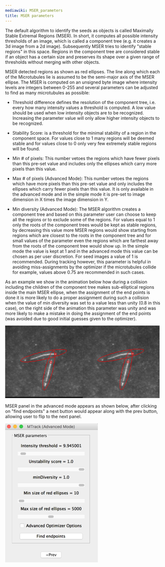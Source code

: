 ```yaml
---
mediawiki: MSER_parameters
title: MSER parameters
---
```


The default algorithm to identify the seeds as objects is called Maximally Stable Extremal Regions (MSER). In short, it computes all possible intensity thresholds of an image, which is called a component tree (e.g. it creates a 3d image from a 2d image). Subsequently MSER tries to identify "stable regions" in this space. Regions in the component tree are considered stable if an object has a certain size and preserves its shape over a given range of thresholds without merging with other objects.

MSER detected regions as shown as red ellipses. The line along which each of the Microtubules lie is assumed to be the semi-major axis of the MSER ellipse. The MSER is computed on an unsigned byte image where intensity levels are integers between 0-255 and several parameters can be adjusted to find as many microtubules as possible:

-   Threshold difference defines the resolution of the component tree, i.e. every how many intensity values a threshold is computed. A low value should be used when low intensity objects are to be recognized. Increasing the parameter value will only allow higher intensity objects to be recognized.

<!-- -->

-   Stability Score: is a threshold for the minimal stability of a region in the component space. For values close to 1 many regions will be deemed stable and for values close to 0 only very few extremely stable regions will be found.

<!-- -->

-   Min \# of pixels: This number vetoes the regions which have fewer pixels than this pre-set value and includes only the ellipses which carry more pixels than this value.

<!-- -->

-   Max \# of pixels (Advanced Mode): This number vetoes the regions which have more pixels than this pre-set value and only includes the ellipses which carry fewer pixels than this value. It is only available in the advanced mode and in the simple mode it is pre-set to image dimension in X times the image dimension in Y.

<!-- -->

-   Min diversity (Advanced Mode): The MSER algorithm creates a component tree and based on this parameter user can choose to keep all the regions or to exclude some of the regions. For values equal to 1 only the roots of the component trees would be kept as stable regions, by decreasing this value more MSER regions would show starting from regions which are closest to the roots in the component tree and for small values of the parameter even the regions which are farthest away from the roots of the component tree would show up. In the simple mode the value is kept at 1 and in the advanced mode this value can be chosen as per user discretion. For seed images a value of 1 is recommended. During tracking however, this parameter is helpful in avoiding miss-assignments by the optimizer if the microtubules collide for example, values above 0.75 are recommended in such cases.

As an example we show in the animation below how during a collision including the children of the component tree makes sub-elliptical regions inside the main MSER ellipse, when the assignment of the end points is done it is more likely to do a proper assignment during such a collision when the value of min diversity was set to a value less than unity (0.8 in this case), on the right side of the animation this parameter was unity and was more likely to make a mistake in doing the assignment of the end points (was avoided due to good initial guesses given to the optimizer).

<img src="/media/plugins/mindiv.gif" width="500"/>

MSER panel in the advanced mode appears as shown below, after clicking on "find endpoints" a next button would appear along with the prev button, allowing user to flip to the next panel.

<img src="/media/plugins/advanced3.png" width="300"/>
